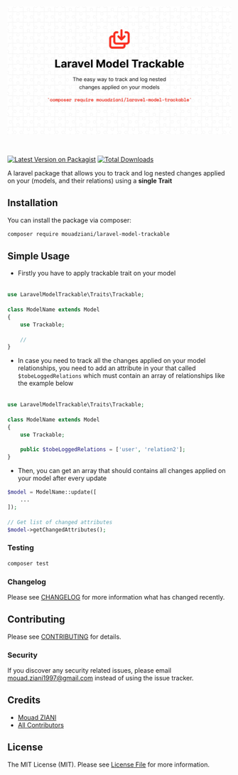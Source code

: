 <p align="center">
  <img src="logo.jpeg" alt="logo" />
</p>
<br>

[![Latest Version on Packagist](https://img.shields.io/packagist/v/mouadziani/laravel-model-trackable.svg?style=flat-square)](https://packagist.org/packages/mouadziani/laravel-model-trackable)
[![Total Downloads](https://img.shields.io/packagist/dt/mouadziani/laravel-model-trackable.svg?style=flat-square)](https://packagist.org/packages/mouadziani/laravel-model-trackable)

A laravel package that allows you to track and log nested changes applied on your (models, and their relations) using a **single Trait** 

## Installation

You can install the package via composer:

```bash
composer require mouadziani/laravel-model-trackable
```

## Simple Usage

- Firstly you have to apply trackable trait on your model

``` php

use LaravelModelTrackable\Traits\Trackable;

class ModelName extends Model
{
    use Trackable;

    //
}
```


- In case you need to track all the changes applied on your model relationships, you need to add an attribute in your that called `$tobeLoggedRelations` which must contain an array of relationships like the example below
``` php

use LaravelModelTrackable\Traits\Trackable;

class ModelName extends Model
{
    use Trackable;

    public $tobeLoggedRelations = ['user', 'relation2'];
}
```


- Then, you can get an array that should contains all changes applied on your model after every update
``` php
$model = ModelName::update([
    ...
]);

// Get list of changed attributes
$model->getChangedAttributes();
 ```

### Testing

``` bash
composer test
```

### Changelog

Please see [CHANGELOG](CHANGELOG.md) for more information what has changed recently.

## Contributing

Please see [CONTRIBUTING](CONTRIBUTING.md) for details.

### Security

If you discover any security related issues, please email mouad.ziani1997@gmail.com instead of using the issue tracker.

## Credits

- [Mouad ZIANI](https://github.com/mouadziani)
- [All Contributors](../../contributors)

## License

The MIT License (MIT). Please see [License File](LICENSE.md) for more information.
